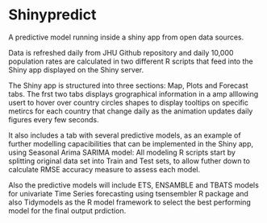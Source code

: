 # Shinypredict
A predictive model running inside a shiny app from open data sources.

Data is refreshed daily from JHU Github repository and daily 10,000 population rates are calculated in two different R scripts that feed into the Shiny app displayed on the Shiny server. 

The Shiny app is structured into three sections: Map, Plots and Forecast tabs. The frst two tabs displays grographical information in a amp alllowing usert to hover over country circles shapes to display tooltips on specific metircs for each country that change daily as the animation updates daily figures every few seconds. 

It  also includes a tab with several predictive models, as an example of further modelling capacibilities that can be implemented in the Shiny app, using Seasonal Arima SARIMA model: All modeling R scripts start by splitting original data set into Train and Test sets, to allow futher down to calculate RMSE accuracy measure  to assess each model. 

Also the predictive models will include ETS, ENSAMBLE and TBATS models for univariate Time Series forecasting using tsensembler R package and also Tidymodels as the R model framework to select the best performing model for the final output prdiction. 
